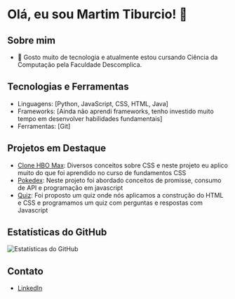 # Olá, eu sou Martim Tiburcio! 👋

## Sobre mim
- 💬 Gosto muito de tecnologia e atualmente estou cursando Ciência da Computação pela Faculdade Descomplica.

## Tecnologias e Ferramentas
- Linguagens: [Python, JavaScript, CSS, HTML, Java]
- Frameworks: [Ainda não aprendi frameworks, tenho investido muito tempo em desenvolver habilidades fundamentais]
- Ferramentas: [Git]

## Projetos em Destaque
- [Clone HBO Max](https://github.com/tiburcioMartim/academic-finalProject-hbomax): Diversos conceitos sobre CSS e neste projeto eu aplico muito do que foi aprendido no curso de fundamentos CSS
- [Pokedex](https://github.com/tiburcioMartim/academic-DIO-Pokedex-Training-JavaScript-Developer): Neste projeto foi abordado conceitos de promisse, consumo de API e programação em javascript
- [Quiz](https://github.com/tiburcioMartim/academico-NLW-Expert-trilha-de-HTML-CSS-e-Javascript-da-Rocketset.): Foi proposto um quiz onde nós aplicamos a construção do HTML e CSS e programamos um quiz com perguntas e respostas com Javascript

## Estatísticas do GitHub
![Estatísticas do GitHub](https://github-readme-stats.vercel.app/api?username=tiburcioMartim&show_icons=true&theme=radical)

## Contato
- [LinkedIn](https://www.linkedin.com/in/tiburciomartim/)





<!--
**tiburcioMartim/tiburcioMartim** is a ✨ _special_ ✨ repository because its `README.md` (this file) appears on your GitHub profile.

Here are some ideas to get you started:

- 🔭 I’m currently working on ...
- 🌱 I’m currently learning ...
- 👯 I’m looking to collaborate on ...
- 🤔 I’m looking for help with ...
- 💬 Ask me about ...
- 📫 How to reach me: ...
- 😄 Pronouns: ...
- ⚡ Fun fact: ...
-->
